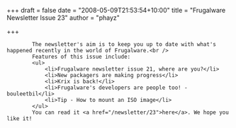 
+++
draft = false
date = "2008-05-09T21:53:54+10:00"
title = "Frugalware Newsletter Issue 23"
author = "phayz"

+++

            The newsletter's aim is to keep you up to date with what's happened recently in the world of Frugalware.<br />
            Features of this issue include:
            <ul>
                <li>Frugalware newsletter issue 21, where are you?</li>
                <li>New packagers are making progress</li>
                <li>Krix is back!</li>
                <li>Frugalware's developers are people too! - bouleetbil</li>
                <li>Tip - How to mount an ISO image</li>
            </ul>
            You can read it <a href="/newsletter/23">here</a>. We hope you like it!
            
        